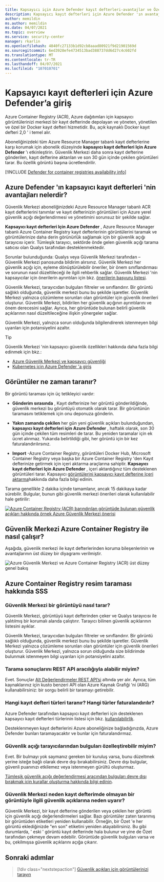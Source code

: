 ```yaml
---
title: Kapsayıcı için Azure Defender kayıt defterleri-avantajlar ve Özellikler
description: Kapsayıcı kayıt defterleri için Azure Defender 'ın avantajları ve özellikleri hakkında bilgi edinin.
author: memildin
ms.author: memildin
ms.date: 04/07/2021
ms.topic: overview
ms.service: security-center
manager: rkarlin
ms.openlocfilehash: 4840fc27133b1d92cb8aaad80921f9d21901569d
ms.sourcegitcommit: 6ed3928efe4734513bad388737dd6d27c4c602fd
ms.translationtype: MT
ms.contentlocale: tr-TR
ms.lasthandoff: 04/07/2021
ms.locfileid: "107010701"
---
```

# <a name="introduction-to-azure-defender-for-container-registries"></a>Kapsayıcı kayıt defterleri için Azure Defender’a giriş

Azure Container Registry (ACR), Azure dağıtımları için kapsayıcı görüntülerinizi merkezi bir kayıt defterinde depolayan ve yöneten, yönetilen ve özel bir Docker kayıt defteri hizmetidir. Bu, açık kaynaklı Docker kayıt defteri 2,0 ' i temel alır.

Aboneliğinizdeki tüm Azure Resource Manager tabanlı kayıt defterlerine karşı korumak için abonelik düzeyinde **kapsayıcı kayıt defterleri Için Azure Defender** 'ı etkinleştirin. Güvenlik Merkezi daha sonra kayıt defterine gönderilen, kayıt defterine aktarılan ve son 30 gün içinde çekilen görüntüleri tarar. Bu özellik görüntü başına ücretlendirilir.

[!INCLUDE [Defender for container registries availability info](../../includes/security-center-availability-defender-for-container-registries.md)]

## <a name="what-are-the-benefits-of-azure-defender-for-container-registries"></a>Azure Defender 'ın kapsayıcı kayıt defterleri 'nin avantajları nelerdir?

Güvenlik Merkezi aboneliğinizdeki Azure Resource Manager tabanlı ACR kayıt defterlerini tanımlar ve kayıt defterinizin görüntüleri için Azure yerel güvenlik açığı değerlendirmesi ve yönetimini sorunsuz bir şekilde sağlar.

**Kapsayıcı kayıt defterleri Için Azure Defender** , Azure Resource Manager tabanlı Azure Container Registry kayıt defterlerinin görüntülerini taramak ve görüntülerinize daha derin görünürlük sağlamak için bir güvenlik açığı tarayıcısı içerir. Tümleşik tarayıcı, sektörde önde gelen güvenlik açığı tarama satıcısı olan Qualys tarafından desteklenmektedir.

Sorunlar bulunduğunda: Qualys veya Güvenlik Merkezi tarafından – Güvenlik Merkezi panosunda bildirim alırsınız. Güvenlik Merkezi her güvenlik açığı için, eyleme dönüştürülebilir öneriler, bir önem sınıflandırması ve sorunun nasıl düzeltileceği ile ilgili rehberlik sağlar. Güvenlik Merkezi 'nin kapsayıcılar için önerilerin ayrıntıları için bkz. [önerilerin başvuru listesi](recommendations-reference.md#recs-compute).

Güvenlik Merkezi, tarayıcıdan bulguları filtreler ve sınıflandırır. Bir görüntü sağlıklı olduğunda, güvenlik merkezi bunu bu şekilde işaretler. Güvenlik Merkezi yalnızca çözümleme sorunları olan görüntüler için güvenlik önerileri oluşturur. Güvenlik Merkezi, bildirilen her güvenlik açığının ayrıntılarını ve önem derecesini sağlar. Ayrıca, her görüntüde bulunan belirli güvenlik açıklarının nasıl düzeltileceğine ilişkin yönergeler sağlar.

Güvenlik Merkezi, yalnızca sorun olduğunda bilgilendirerek istenmeyen bilgi uyarıları için potansiyelini azaltır.


> [!TIP]
> Güvenlik Merkezi 'nin kapsayıcı güvenlik özellikleri hakkında daha fazla bilgi edinmek için bkz.:
>
> - [Azure Güvenlik Merkezi ve kapsayıcı güvenliği](container-security.md)
> - [Kubernetes için Azure Defender 'a giriş](defender-for-kubernetes-introduction.md)

## <a name="when-are-images-scanned"></a>Görüntüler ne zaman taranır?

Bir görüntü taraması için üç tetikleyici vardır:

- **Gönderim sırasında** , Kayıt defterinize her görüntü gönderildiğinde, güvenlik merkezi bu görüntüyü otomatik olarak tarar. Bir görüntünün taramasını tetiklemek için onu deponuza gönderin.

- **Yakın zamanda çekilen** her gün yeni güvenlik açıkları bulunduğundan, **kapsayıcı kayıt defterleri için Azure Defender** , haftalık olarak, son 30 gün içinde çekilen tüm resimleri de tarar. Bu yeniden taramalar için ek ücret alınmaz. Yukarıda belirtildiği gibi, her görüntü için bir kez faturalandırılırsınız.

- **Import** -Azure Container Registry, görüntüleri Docker Hub, Microsoft Container Registry veya başka bir Azure Container Registry 'den Kayıt defterinize getirmek için içeri aktarma araçlarına sahiptir. **Kapsayıcı kayıt defterleri Için Azure Defender** , içeri aktardığınız tüm desteklenen görüntüleri tarar. Kapsayıcı [görüntülerini kapsayıcı kayıt defterine Içeri aktarma](../container-registry/container-registry-import-images.md)hakkında daha fazla bilgi edinin.
 
Tarama genellikle 2 dakika içinde tamamlanır, ancak 15 dakikaya kadar sürebilir. Bulgular, bunun gibi güvenlik merkezi önerileri olarak kullanılabilir hale getirilir:

[![Azure Container Registry (ACR) barındırılan görüntüde bulunan güvenlik açıkları hakkında örnek Azure Güvenlik Merkezi önerisi](media/azure-container-registry-integration/container-security-acr-page.png)](media/azure-container-registry-integration/container-security-acr-page.png#lightbox)


## <a name="how-does-security-center-work-with-azure-container-registry"></a>Güvenlik Merkezi Azure Container Registry ile nasıl çalışır?

Aşağıda, güvenlik merkezi ile kayıt defterlerinden koruma bileşenlerinin ve avantajlarının üst düzey bir diyagramı verilmiştir.

![Azure Güvenlik Merkezi ve Azure Container Registry (ACR) üst düzey genel bakış](./media/azure-container-registry-integration/aks-acr-integration-detailed.png)




## <a name="faq-for-azure-container-registry-image-scanning"></a>Azure Container Registry resim taraması hakkında SSS

### <a name="how-does-security-center-scan-an-image"></a>Güvenlik Merkezi bir görüntüyü nasıl tarar?
Güvenlik Merkezi, görüntüyü kayıt defterinden çeker ve Qualys tarayıcısı ile yalıtılmış bir korumalı alanda çalıştırır. Tarayıcı bilinen güvenlik açıklarının listesini ayıklar.

Güvenlik Merkezi, tarayıcıdan bulguları filtreler ve sınıflandırır. Bir görüntü sağlıklı olduğunda, güvenlik merkezi bunu bu şekilde işaretler. Güvenlik Merkezi yalnızca çözümleme sorunları olan görüntüler için güvenlik önerileri oluşturur. Güvenlik Merkezi, yalnızca sorun olduğunda size bildirimde bulunmak istenmeyen bilgi uyarıları için potansiyelini azaltır.

### <a name="can-i-get-the-scan-results-via-rest-api"></a>Tarama sonuçlarını REST API aracılığıyla alabilir miyim?
Evet. Sonuçlar [Alt Değerlendirmeler REST API’si](/rest/api/securitycenter/subassessments/list/) altında yer alır. Ayrıca, tüm kaynaklarınız için kusto benzeri API olan Azure Kaynak Grafiği 'ni (ARG) kullanabilirsiniz: bir sorgu belirli bir taramayı getirebilir.

### <a name="what-registry-types-are-scanned-what-types-are-billed"></a>Hangi kayıt defteri türleri taranır? Hangi türler faturalandırılır?
Azure Defender tarafından kapsayıcı kayıt defterleri için desteklenen kapsayıcı kayıt defterleri türlerinin listesi için bkz. [kullanılabilirlik](#availability).

Desteklenmeyen kayıt defterlerini Azure aboneliğinize bağladığınızda, Azure Defender bunları taramayacaktır ve bunlar için faturalandırmaz.

### <a name="can-i-customize-the-findings-from-the-vulnerability-scanner"></a>Güvenlik açığı tarayıcılarından bulguları özelleştirebilir miyim?
Evet. Bir bulmayı yok saymanız gereken bir kuruluş varsa, bunu düzeltmek yerine isteğe bağlı olarak devre dışı bırakabilirsiniz. Devre dışı bulgular, güvenli puanınızı etkilemez veya istenmeyen gürültü oluşturmaz.

[Tümleşik güvenlik açığı değerlendirmesi aracından bulguları devre dışı bırakmak için kurallar oluşturma hakkında bilgi edinin](defender-for-container-registries-usage.md#disable-specific-findings-preview).

### <a name="why-is-security-center-alerting-me-to-vulnerabilities-about-an-image-that-isnt-in-my-registry"></a>Güvenlik Merkezi neden kayıt defterimde olmayan bir görüntüyle ilgili güvenlik açıklarına neden uyarır?
Güvenlik Merkezi, bir kayıt defterine gönderilen veya çekilen her görüntü için güvenlik açığı değerlendirmeleri sağlar. Bazı görüntüler zaten taranmış bir görüntüden etiketleri yeniden kullanabilir. Örneğin, bir Özet 'e her görüntü eklediğinizde "en son" etiketini yeniden atayabilirsiniz. Bu gibi durumlarda, ' eski ' görüntü kayıt defterinde hala bulunur ve yine de Özet tarafından çekmeye devam edebilir. Görüntüde güvenlik bulguları varsa ve bu, çekilmışsa güvenlik açıklarını açığa çıkarır.


## <a name="next-steps"></a>Sonraki adımlar

> [!div class="nextstepaction"]
> [Güvenlik açıkları için görüntülerinizi tarayın](defender-for-container-registries-usage.md)